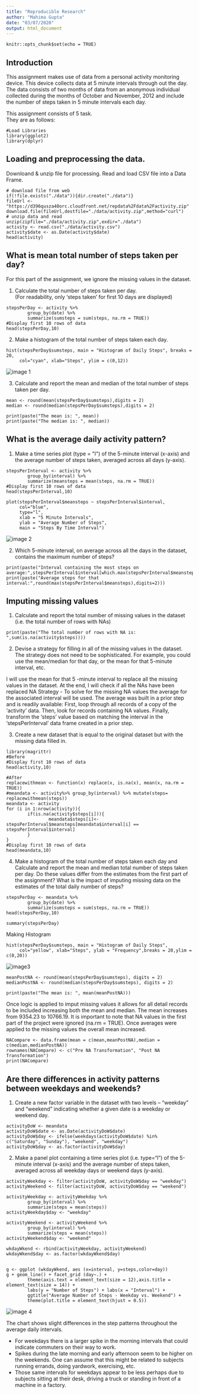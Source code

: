 ```yaml
---
title: "Reproducible Research"
author: "Mahima Gupta"
date: "03/07/2020"
output: html_document
---
```


```{r setup, include=FALSE}
knitr::opts_chunk$set(echo = TRUE)
```

## Introduction

This assignment makes use of data from a personal activity monitoring device. This device collects data at 5 minute intervals through out the day. The data consists of two months of data from an anonymous individual collected during the months of October and November, 2012 and include the number of steps taken in 5 minute intervals each day.

This assignment consists of 5 task.    
They are as follows:
```{r,echo=TRUE}
#Load Libraries
library(ggplot2)
library(dplyr)
```



## Loading and preprocessing the data.

Downloand & unzip file for processing. Read and load CSV file into a Data Frame.

```{r, echo=TRUE}
# download file from web
if(!file.exists("./data")){dir.create("./data")}
fileUrl <- "https://d396qusza40orc.cloudfront.net/repdata%2Fdata%2Factivity.zip"
download.file(fileUrl,destfile="./data/activity.zip",method="curl")
# unzip data and read 
unzip(zipfile="./data/activity.zip",exdir="./data")
activity <- read.csv("./data/activity.csv")
activity$date <- as.Date(activity$date)
head(activity)
```

## What is mean total number of steps taken per day?

For this part of the assignment, we ignore the missing values in the dataset.

1. Calculate the total number of steps taken per day.  
(For readability, only ‘steps taken’ for first 10 days are displayed)

```{r, echo=TRUE}
stepsPerDay <- activity %>%
        group_by(date) %>%
        summarize(sumsteps = sum(steps, na.rm = TRUE)) 
#Display first 10 rows of data
head(stepsPerDay,10)
```

2. Make a histogram of the total number of steps taken each day.

```{r, echo=TRUE}
hist(stepsPerDay$sumsteps, main = "Histogram of Daily Steps", breaks = 20,
     col="cyan", xlab="Steps", ylim = c(0,12))
```
![image 1](https://github.com/mahimagupta29/RepData_PeerAssessment1/blob/master/figures/image%201.png)

3. Calculate and report the mean and median of the total number of steps taken per day.

```{r, echo=TRUE}
mean <- round(mean(stepsPerDay$sumsteps),digits = 2)
median <- round(median(stepsPerDay$sumsteps),digits = 2)

print(paste("The mean is: ", mean))
print(paste("The median is: ", median))
```



## What is the average daily activity pattern?

1. Make a time series plot (type = "l") of the 5-minute interval (x-axis) and the average number of steps taken, averaged across all days (y-axis).

```{r, echo=TRUE}
stepsPerInterval <- activity %>%
        group_by(interval) %>%
        summarize(meansteps = mean(steps, na.rm = TRUE)) 
#Display first 10 rows of data
head(stepsPerInterval,10)
```


```{r, echo=TRUE}
plot(stepsPerInterval$meansteps ~ stepsPerInterval$interval,
     col="blue", 
     type="l",
     xlab = "5 Minute Intervals",
     ylab = "Average Number of Steps",
     main = "Steps By Time Interval")
```
![image 2](https://github.com/mahimagupta29/RepData_PeerAssessment1/blob/master/figures/image%202.png)

2. Which 5-minute interval, on average across all the days in the dataset, contains the maximum number of steps?

```{r, echo=TRUE}
print(paste("Interval containing the most steps on average:",stepsPerInterval$interval[which.max(stepsPerInterval$meansteps)]))
print(paste("Average steps for that interval:",round(max(stepsPerInterval$meansteps),digits=2)))
```



## Imputing missing values

1. Calculate and report the total number of missing values in the dataset (i.e. the      total number of rows with NAs)

```{r, echo=TRUE}
print(paste("The total number of rows with NA is: ",sum(is.na(activity$steps))))
```

2. Devise a strategy for filling in all of the missing values in the dataset. The strategy does not need to be sophisticated. For example, you could use the            mean/median for that day, or the mean for that 5-minute interval, etc.

I will use the mean for that 5 -minute interval to replace all the missing values in the dataset. At the end, I will check if all the NAs have been replaced
NA Strategy - To solve for the missing NA values the average for the associated interval will be used. The average was built in a prior step and is readily available: First, loop through all records of a copy of the ‘activity’ data. Then, look for records containing NA values. Finally, transform the ‘steps’ value based on matching the interval in the ‘stepsPerInterval’ data frame created in a prior step.

3. Create a new dataset that is equal to the original dataset but with the missing       data filled in.

```{r, echo=TRUE}
library(magrittr)
#Before
#Display first 10 rows of data
head(activity,10)

#After
replacewithmean <- function(x) replace(x, is.na(x), mean(x, na.rm = TRUE))
#meandata <- activity%>% group_by(interval) %>% mutate(steps= replacewithmean(steps))
meandata <- activity  
for (i in 1:nrow(activity)){
        if(is.na(activity$steps[i])){
                meandata$steps[i]<- stepsPerInterval$meansteps[meandata$interval[i] == stepsPerInterval$interval]
        }
}
#Display first 10 rows of data
head(meandata,10)
```

4. Make a histogram of the total number of steps taken each day and Calculate and report the mean and median total number of steps taken per day. Do these values       differ from the estimates from the first part of the assignment? What is the impact of imputing missing data on the estimates of the total daily number of steps?

```{r, echo=TRUE}
stepsPerDay <- meandata %>%
        group_by(date) %>%
        summarize(sumsteps = sum(steps, na.rm = TRUE)) 
head(stepsPerDay,10)
```

```{r,echo=TRUE}
summary(stepsPerDay)
```

Making Histogram
```{r, echo=TRUE}
hist(stepsPerDay$sumsteps, main = "Histogram of Daily Steps", 
     col="yellow", xlab="Steps", ylab = "Frequency",breaks = 20,ylim = c(0,20))
```
![image3](https://github.com/mahimagupta29/RepData_PeerAssessment1/blob/master/figures/image%203.png)

```{r, echo=TRUE}
meanPostNA <- round(mean(stepsPerDay$sumsteps), digits = 2)
medianPostNA <- round(median(stepsPerDay$sumsteps), digits = 2)

print(paste("The mean is: ", mean(meanPostNA)))
```
Once logic is applied to imput missing values it allows for all detail records to be included increasing both the mean and median. The mean increases from 9354.23 to 10766.19. It is important to note that NA values in the first part of the project were ignored (na.rm = TRUE). Once averages were applied to the missing values the overall mean increased.

```{r,echo=TRUE}
NACompare <- data.frame(mean = c(mean,meanPostNA),median = c(median,medianPostNA))
rownames(NACompare) <- c("Pre NA Transformation", "Post NA Transformation")
print(NACompare)
```



## Are there differences in activity patterns between weekdays and weekends?

1. Create a new factor variable in the dataset with two levels – “weekday” and “weekend” indicating whether a given date is a weekday or weekend day.

```{r,echo=TRUE}
activityDoW <- meandata
activityDoW$date <- as.Date(activityDoW$date)
activityDoW$day <- ifelse(weekdays(activityDoW$date) %in% c("Saturday", "Sunday"), "weekend", "weekday")
activityDoW$day <- as.factor(activityDoW$day)
```

2. Make a panel plot containing a time series plot (i.e. type=“l”) of the 5-minute interval (x-axis) and the average number of steps taken, averaged across all weekday days or weekend days (y-axis).

```{r,echo=TRUE}
activityWeekday <- filter(activityDoW, activityDoW$day == "weekday")
activityWeekend <- filter(activityDoW, activityDoW$day == "weekend")

activityWeekday <- activityWeekday %>%
        group_by(interval) %>%
        summarize(steps = mean(steps)) 
activityWeekday$day <- "weekday"

activityWeekend <- activityWeekend %>%
        group_by(interval) %>%
        summarize(steps = mean(steps)) 
activityWeekend$day <- "weekend"

wkdayWkend <- rbind(activityWeekday, activityWeekend)
wkdayWkend$day <- as.factor(wkdayWkend$day)


g <- ggplot (wkdayWkend, aes (x=interval, y=steps,color=day))
g + geom_line() + facet_grid (day~.) + 
        theme(axis.text = element_text(size = 12),axis.title = element_text(size = 14)) + 
        labs(y = "Number of Steps") + labs(x = "Interval") + 
        ggtitle("Average Number of Steps - Weekday vs. Weekend") + 
        theme(plot.title = element_text(hjust = 0.5))
```
![image 4](https://github.com/mahimagupta29/RepData_PeerAssessment1/blob/master/figures/image%204.png)


The chart shows slight differences in the step patterns throughout the average daily intervals. 
- For weekdays there is a larger spike in the morning intervals that could indicate commuters on their way to work. 
- Spikes during the late morning and early afternoon seem to be higher on the weekends. One can assume that this might be related to subjects running errands, doing yardwork, exercising, etc.
- Those same intervals for weekdays appear to be less perhaps due to subjects sitting at their desk, driving a truck or standing in front of a machine in a factory.
